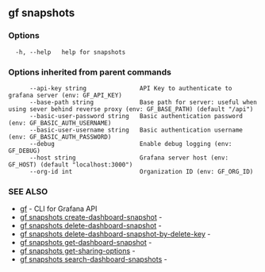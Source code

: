 ## gf snapshots



### Options

```
  -h, --help   help for snapshots
```

### Options inherited from parent commands

```
      --api-key string               API Key to authenticate to grafana server (env: GF_API_KEY)
      --base-path string             Base path for server: useful when using sever behind reverse proxy (env: GF_BASE_PATH) (default "/api")
      --basic-user-password string   Basic authentication password (env: GF_BASIC_AUTH_USERNAME)
      --basic-user-username string   Basic authentication username (env: GF_BASIC_AUTH_PASSWORD)
      --debug                        Enable debug logging (env: GF_DEBUG)
      --host string                  Grafana server host (env: GF_HOST) (default "localhost:3000")
      --org-id int                   Organization ID (env: GF_ORG_ID)
```

### SEE ALSO

* [gf](gf.md)	 - CLI for Grafana API
* [gf snapshots create-dashboard-snapshot](gf_snapshots_create-dashboard-snapshot.md)	 - 
* [gf snapshots delete-dashboard-snapshot](gf_snapshots_delete-dashboard-snapshot.md)	 - 
* [gf snapshots delete-dashboard-snapshot-by-delete-key](gf_snapshots_delete-dashboard-snapshot-by-delete-key.md)	 - 
* [gf snapshots get-dashboard-snapshot](gf_snapshots_get-dashboard-snapshot.md)	 - 
* [gf snapshots get-sharing-options](gf_snapshots_get-sharing-options.md)	 - 
* [gf snapshots search-dashboard-snapshots](gf_snapshots_search-dashboard-snapshots.md)	 - 

